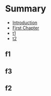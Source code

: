 # Summary

* [Introduction](README.md)
* [First Chapter](chapter1.md)
* [t1](t1.md)
* [t2](t2.md)

## f1

## f3

## f2

